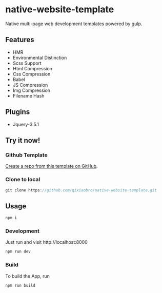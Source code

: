 # native-website-template

Native multi-page web development templates powered by gulp.

## Features

- HMR
- Environmental Distinction
- Scss Support
- Html Compression
- Css Compression
- Babel
- JS Compression
- Img Compression
- Filename Hash

## Plugins
- Jquery-3.5.1

## Try it now!

### Github Template
[Create a repo from this template on GitHub](https://github.com/qixiaobro/native-website-template/generate).

### Clone to local
```javascript
git clone https://github.com/qixiaobro/native-website-template.git
``` 
## Usage
```bash
npm i
```
### Development

Just run and visit http://localhost:8000

```bash
npm run dev
```

### Build

To build the App, run

```bash
npm run build
```
